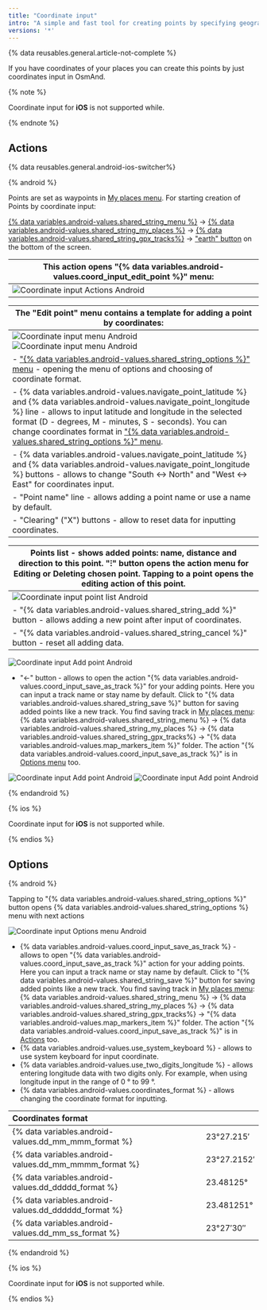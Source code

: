 ```yaml
---
title: "Coordinate input"
intro: "A simple and fast tool for creating points by specifying geographic coordinates."
versions: '*'
---
```


{% data reusables.general.article-not-complete %}

If you have coordinates of your places you can create this points by just coordinates input in OsmAnd.

{% note %}

Coordinate input for **iOS** is not supported while.

{% endnote %}

## Actions

{% data reusables.general.android-ios-switcher%}

{% android %}

Points are set as waypoints in [My places menu](/osmand/personal/tracks). For starting creation of Points by coordinate input:

[{% data variables.android-values.shared_string_menu %}](/osmand/start-with/main-menu) → [{% data variables.android-values.shared_string_my_places %}](/osmand/personal/myplaces) → [{% data variables.android-values.shared_string_gpx_tracks%}](/osmand/personal/tracks) → ["earth" button](/osmand/personal/tracks#my-places) on the bottom of the screen.

|This action opens **"{% data variables.android-values.coord_input_edit_point %}" menu**: |   
|------------|
|![Coordinate input Actions Android](/assets/images/personal/tracks/coordinate_input_android.png) | 


|The "Edit point" menu contains a template for adding a point by coordinates: | 
|------------|
|![Coordinate input menu Android](/assets/images/personal/tracks/coordinate_input_menu_android.png) ![Coordinate input menu Android](/assets/images/personal/tracks/coordinate_input_menu_1_android.png)|
|- ["{% data variables.android-values.shared_string_options %}" menu](/osmand/plan-route/coordinate-input#options) - opening the menu of options and choosing of coordinate format.|
|- {% data variables.android-values.navigate_point_latitude %} and {% data variables.android-values.navigate_point_longitude %} line - allows to input latitude and longitude in the selected format (D - degrees, M - minutes, S - seconds). You can change coordinates format in ["{% data variables.android-values.shared_string_options %}" menu](/osmand/plan-route/coordinate-input#options).|
|- {% data variables.android-values.navigate_point_latitude %} and {% data variables.android-values.navigate_point_longitude %} buttons - allows to change "South <-> North" and "West <-> East" for coordinates input.|
|- "Point name" line - allows adding a point name or use a name by default.|
|- "Clearing" ("X") buttons - allow to reset data for inputting coordinates.|


|**Points list** - shows added points: name, distance and direction to this point. "&#8285;" button opens the action menu for Editing or Deleting chosen point. Tapping to a point opens the editing action of this point. | 
|------------|
|![Coordinate input point list Android](/assets/images/personal/tracks/coordinate_input_point_list_android.png)|
|- "{% data variables.android-values.shared_string_add %}" button - allows adding a new point after input of coordinates.|
|- "{% data variables.android-values.shared_string_cancel %}" button - reset all adding data.|




![Coordinate input Add point Android](/assets/images/personal/tracks/coordinate_input_add_point_android.png) 

- "&#8592;" button - allows to open the action "{% data variables.android-values.coord_input_save_as_track %}" for your adding points. Here you can input a track name or stay name by default. Click to "{% data variables.android-values.shared_string_save %}" button for saving added points like a new track. You find saving track in [My places menu](/osmand/personal/myplaces): {% data variables.android-values.shared_string_menu %} → {% data variables.android-values.shared_string_my_places %} → {% data variables.android-values.shared_string_gpx_tracks%} → "{% data variables.android-values.map_markers_item %}" folder. The action "{% data variables.android-values.coord_input_save_as_track %}" is in [Options menu](/osmand/plan-route/coordinate-input#options) too.

![Coordinate input Add point Android](/assets/images/personal/tracks/coordinate_input_save_track_android.png) ![Coordinate input Add point Android](/assets/images/personal/tracks/coordinate_input_save_track_1_android.png)

{% endandroid %}

{% ios %}

Coordinate input for **iOS** is not supported while.

{% endios %}

## Options

{% android %}

Tapping to "{% data variables.android-values.shared_string_options %}" button opens {% data variables.android-values.shared_string_options %} menu with next actions

![Coordinate input Options menu Android](/assets/images/personal/tracks/coordinate_input_options_menu_android.png)

- {% data variables.android-values.coord_input_save_as_track %} - allows to open "{% data variables.android-values.coord_input_save_as_track %}" action for your adding points. Here you can input a track name or stay name by default. Click to "{% data variables.android-values.shared_string_save %}" button for saving added points like a new track. You find saving track in [My places menu](/osmand/personal/myplaces): {% data variables.android-values.shared_string_menu %} → {% data variables.android-values.shared_string_my_places %} → {% data variables.android-values.shared_string_gpx_tracks%} → "{% data variables.android-values.map_markers_item %}" folder. The action "{% data variables.android-values.coord_input_save_as_track %}" is in [Actions](/osmand/plan-route/coordinate-input#actions) too.
- {% data variables.android-values.use_system_keyboard %} - allows to use system keyboard for input coordinate.
- {% data variables.android-values.use_two_digits_longitude %} - allows entering longitude data with two digits only. For example, when using longitude input in the range of 0 ° to 99 °.
- {% data variables.android-values.coordinates_format %} - allows changing the coordinate format for inputting.

|Coordinates format| |
|:------|:------|
|{% data variables.android-values.dd_mm_mmm_format %} | 23°27.215′|
|{% data variables.android-values.dd_mm_mmmm_format %} | 23°27.2152′|
|{% data variables.android-values.dd_ddddd_format %} |23.48125°|
|{% data variables.android-values.dd_dddddd_format %} | 23.481251°|
|{% data variables.android-values.dd_mm_ss_format %} | 23°27′30″|

{% endandroid %}


{% ios %}

Coordinate input for **iOS** is not supported while.

{% endios %}